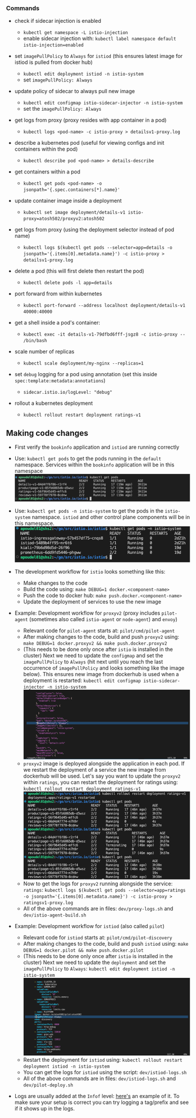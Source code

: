 ### Commands

- check if sidecar injection is enabled
    - `kubectl get namespace -L istio-injection`
    - enable sidecar injection with: `kubectl label namespace default istio-injection=enabled`

- set `imagePullPolicy` to `Always` for `istiod` (this ensures latest image for istiod is pulled from docker hub)
    - `kubectl edit deployment istiod -n istio-system`
    - set `imagePullPolicy: Always`
- update policy of sidecar to always pull new image 
	- `kubectl edit configmap istio-sidecar-injector -n istio-system`
	- set the `imagePullPolicy: Always`

- get logs from proxy (proxy resides with app container in a pod)
	- `kubectl logs <pod-name> -c istio-proxy > detailsv1-proxy.log`
- describe a kubernetes pod (useful for viewing configs and init containers within the pod) 
	- `kubectl describe pod <pod-name> > details-describe`
- get containers within a pod
	- `kubectl get pods <pod-name> -o jsonpath='{.spec.containers[*].name}'`
- update container image inside a deployment
	- `kubectl set image deployment/details-v1 istio-proxy=atosh502/proxyv2:atosh502`
- get logs from proxy (using the deployment selector instead of pod name)
	- `kubectl logs $(kubectl get pods --selector=app=details -o jsonpath='{.items[0].metadata.name}') -c istio-proxy > detailsv1-proxy.log`
- delete a pod (this will first delete then restart the pod)
	- `kubectl delete pods -l app=details`
- port forward from within kubernetes
	- `kubectl port-forward --address localhost deployment/details-v1 40000:40000`
- get a shell inside a pod's container:
	- `kubectl exec -it details-v1-79dfbd6fff-jsgz8 -c istio-proxy -- /bin/bash`
- scale number of replicas
	- `kubectl scale deployment/my-nginx --replicas=1`
- set `debug` logging for a pod using annotation (set this inside `spec:template:metadata:annotations`)
	- `sidecar.istio.io/logLevel: "debug"`
- rollout a kubernetes deployment
	- `kubectl rollout restart deployment ratings-v1`


## Making code changes

- First verify the `bookinfo` application and `istiod` are running correctly

- Use: `kubectl get pods` to get the pods running in the `default` namespace. Services within the `bookinfo` application will be in this namespace
![Pods in default namespace](./imgs/get-pods-default.png)

- Use: `kubectl get pods -n istio-system` to get the pods in the `istio-system` namespace. `istiod` and other control plane components will be in this namespace.
![Pods in istio-system namespace](./imgs/get-pods-istio-system.png)

- The development workflow for `istio` looks something like this:
	- Make changes to the code
	- Build the code using: `make DEBUG=1 docker.<component-name>`
	- Push the code to docker hub: `make push.docker.<component-name>`
	- Update the deployment of services to use the new image 

- Example: Development workflow for `proxyv2` (proxy includes `pilot-agent` (sometimes also called `istio-agent` or `node-agent`) and `envoy`)
	- Relevant code for `pilot-agent` starts at: `pilot/cmd/pilot-agent`
	- After making changes to the code, build and push `proxyv2` using: `make DEBUG=1 docker.proxyv2 && make push.docker.proxyv2`
	- (This needs to be done only once after `istio` is installed in the cluster) Next we need to update the `configmap` and set the `imagePullPolicy` to `Always` (hit next until you reach the last occurrence of `imagePullPolicy` and looks something like the image below). This ensures new image from dockerhub is used when a deployment is restarted: `kubectl edit configmap istio-sidecar-injector -n istio-system`
	![ImagePullPolicy configmap](./imgs/image-pull-policy-configmap.png)
	- `proxyv2` image is deployed alongside the application in each pod. If we restart the deployment of a service the new image from dockerhub will be used.  Let's say you want to update the `proxyv2` within `ratings`, you can restart the deployment for ratings using: `kubectl rollout restart deployment ratings-v1`
	![Rollout](./imgs/proxy-rollout.png)
	- Now to get the logs for `proxyv2` running alongside the service: `ratings`: `kubectl logs $(kubectl get pods --selector=app=ratings -o jsonpath='{.items[0].metadata.name}') -c istio-proxy > ratingsv1-proxy.log`
	- All of the above commands are in files: `dev/proxy-logs.sh` and `dev/istio-agent-build.sh`


- Example: Development workflow for `istiod` (also called `pilot`)
	- Relevant code for `istiod` starts at: `pilot/cmd/pilot-discovery`
	- After making changes to the code, build and push `istiod` using: `make DEBUG=1 docker.pilot && make push.docker.pilot`
	- (This needs to be done only once after `istio` is installed in the cluster) Next we need to update the `deployment` and set the `imagePullPolicy` to `Always`: `kubectl edit deployment istiod -n istio-system`
	![ImagePullPolicy istiod](./imgs/image-pull-policy-istiod.png)
	- Restart the deployment for `istiod` using: `kubectl rollout restart deployment istiod -n istio-system`
	- You can get the logs for `istiod` using the script: `dev/istiod-logs.sh`
	- All of the above commands are in files: `dev/istiod-logs.sh` and `dev/pilot-deploy.sh`


- Logs are usually added at the `Infof` level: [here's](https://github.com/etclab/istio/commit/2390af68f7e1e93755313d081ae59b2887d5b912#diff-31c475bbc33537cd99e6c4e87b7e33dd04dd1a14b3135bcc04d864df3338b374R313) an example of it. To make sure your setup is correct you can try logging a tag/prefix and see if it shows up in the logs.